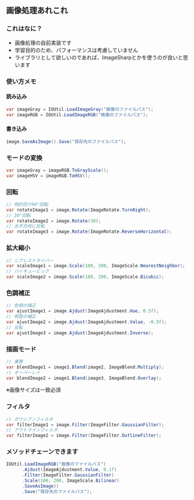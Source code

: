 ## 画像処理あれこれ
   
### これはなに？

- 画像処理の自前実装です
- 学習目的のため、パフォーマンスは考慮していません
- ライブラリとして欲しいのであれば、ImageSharpとかを使うのが良いと思います

### 使い方メモ

#### 読み込み
```cs
var imageGray = IOUtil.LoadImageGray("画像のファイルパス");
var imageRGB = IOUtil.LoadImageRGB("画像のファイルパス");
```

#### 書き込み
```cs
image.SaveAsImage().Save("保存先のファイルパス");
```

### モードの変換
```cs
var imageGray = imageRGB.ToGrayScale();
var imageHSV = imageRGB.ToHSV();
```

### 回転
```cs
// 時計回り90°回転
var rotateImage1 = image.Rotate(ImageRotate.TurnRight);
// 30°回転
var rotateImage2 = image.Rotate(30);
// 水平方向に反転
var rotateImage3 = image.Rotate(ImageRotate.ReverseHorizontal);
```

### 拡大縮小
```cs
// ニアレストネイバー
var scaleImage1 = image.Scale(100, 200, ImageScale.NearestNeighbor);
// バイキュービック
var scaleImage2 = image.Scale(100, 200, ImageScale.Bicubic);
```

### 色調補正
```cs
// 色相の補正
var ajustImage1 = image.Ajdust(ImageAjdustment.Hue, 0.5f);
// 明度の補正
var ajustImage2 = image.Ajdust(ImageAjdustment.Value, -0.5f);
// 反転
var ajustImage3 = image.Ajdust(ImageAjdustment.Inverse);
```

### 描画モード
```cs
// 乗算
var blendImage1 = image1.Blend(image2, ImageBlend.Multiply);
// オーバーレイ
var blendImage2 = image1.Blend(image3, ImageBlend.Overlay);
```
※画像サイズは一致必須

### フィルタ
```cs
// ガウシアンフィルタ
var filterImage1 = image.Filter(ImageFilter.GaussianFilter);
// アウトラインフィルタ
var filterImage2 = image.Filter(ImageFilter.OutlineFilter);
```

### メソッドチェーンできます
```cs
IOUtil.LoadImageRGB("画像のファイルパス")
      .Ajdust(ImageAjdustment.Value, 0.1f)
      .Filter(ImageFilter.GaussianFilter)
      .Scale(100, 200, ImageScale.Bilinear)
      .SaveAsImage()
      .Save("保存先のファイルパス");
```